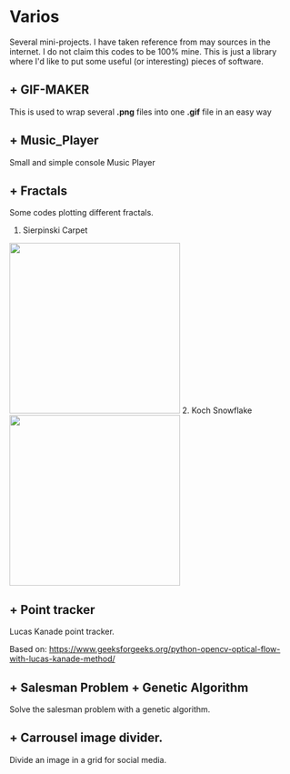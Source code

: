 # Varios
Several mini-projects. I have taken reference from may sources in the internet. I do not claim this codes to be 100% mine. This is just a library where I'd like to put some useful (or interesting) pieces of software.

## + GIF-MAKER
This is used to wrap several **.png** files into one **.gif** file in an easy way

## + Music_Player
Small and simple console Music Player

## + Fractals
Some codes plotting different fractals.
  1. Sierpinski Carpet
  <img src="https://github.com/Migran99/Python---Varios/blob/master/sierpinski_carpet.gif" width="300" height="300">
  2. Koch Snowflake
  <img src="https://github.com/Migran99/Python---Varios/blob/master/koch_snowflake.gif" width="300" height="300">
  
## + Point tracker
Lucas Kanade point tracker.

Based on: https://www.geeksforgeeks.org/python-opencv-optical-flow-with-lucas-kanade-method/

## + Salesman Problem + Genetic Algorithm
Solve the salesman problem with a genetic algorithm.

## + Carrousel image divider.
Divide an image in a grid for social media.